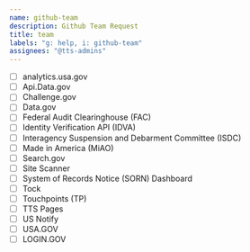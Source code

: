 ```yaml
---
name: github-team
description: Github Team Request
title: team
labels: "g: help, i: github-team"
assignees: "@tts-admins"
---
```


- [ ] analytics.usa.gov
- [ ] Api.Data.gov
- [ ] Challenge.gov
- [ ] Data.gov
- [ ] Federal Audit Clearinghouse (FAC)
- [ ] Identity Verification API (IDVA)
- [ ] Interagency Suspension and Debarment Committee (ISDC)
- [ ] Made in America (MiAO)
- [ ] Search.gov
- [ ] Site Scanner
- [ ] System of Records Notice (SORN) Dashboard
- [ ] Tock
- [ ] Touchpoints (TP)
- [ ] TTS Pages
- [ ] US Notify
- [ ] USA.GOV
- [ ] LOGIN.GOV
